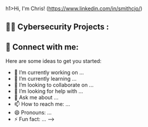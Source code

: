 h1>Hi, I'm Chris! (https://www.linkedin.com/in/smithcjo/)

<h2>👨‍💻 Cybersecurity Projects :</h2>



<h2> 🤳 Connect with me:</h2>



[twitter]: 
[youtube]: 
[instagram]: 
[linkedin]:(https://www.linkedin.com/in/smithcjo/)


Here are some ideas to get you started:

- 🔭 I’m currently working on ...
- 🌱 I’m currently learning ...
- 👯 I’m looking to collaborate on ...
- 🤔 I’m looking for help with ...
- 💬 Ask me about ...
- 📫 How to reach me: ...
- 😄 Pronouns: ...
- ⚡ Fun fact: ...
-->
